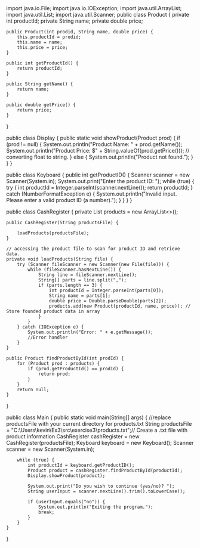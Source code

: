 ## 

import java.io.File;
import java.io.IOException;
import java.util.ArrayList;
import java.util.List;
import java.util.Scanner;
public class Product {
    private int productId;
    private String name;
    private double price;

    public Product(int prodid, String name, double price) {
        this.productId = prodid;
        this.name = name;
        this.price = price;
    }

    public int getProductId() {
        return productId;
    }

    public String getName() {
        return name;
    }

    public double getPrice() {
        return price;
    }
}


public class Display {
    public static void showProduct(Product prod) {
        if (prod != null) {
            System.out.println("Product Name: " + prod.getName());
            System.out.println("Product Price: $" + String.valueOf(prod.getPrice()));
            // converting float to string.
        } else {
            System.out.println("Product not found.");
        }
    }
}


public class Keyboard {
    public int getProductID() {
    Scanner scanner = new Scanner(System.in);
    System.out.print("Enter the product ID: ");
    while (true) {
        try {
            int productId = Integer.parseInt(scanner.nextLine());
            return productId;
        } catch (NumberFormatException e) {
            System.out.println("Invalid input. Please enter a valid product ID (a number).");
        }
    }
}
}

public class CashRegister {
    private List<Product> products = new ArrayList<>();

    public CashRegister(String productsFile) {

        loadProducts(productsFile);
    }

    // accessing the product file to scan for product ID and retrieve data.
    private void loadProducts(String file) {
        try (Scanner fileScanner = new Scanner(new File(file))) {
            while (fileScanner.hasNextLine()) {
                String line = fileScanner.nextLine();
                String[] parts = line.split(",");
                if (parts.length == 3) {
                    int productId = Integer.parseInt(parts[0]);
                    String name = parts[1];
                    double price = Double.parseDouble(parts[2]);
                    products.add(new Product(productId, name, price)); // Store founded product data in array
                }
            }
        } catch (IOException e) {
            System.out.println("Error: " + e.getMessage());
            //Error handler
        }
    }

    public Product findProductById(int prodId) {
        for (Product prod : products) {
            if (prod.getProductId() == prodId) {
                return prod;
            }
        }
        return null;
    }
}

public class Main {
    public static void main(String[] args) {
        //replace productsFile with your current directory for products.txt
        String productsFile = "C:\\Users\\kevin\\Ex3\\src\\exercise3\\products.txt";// Create a .txt file with product information
        CashRegister cashRegister = new CashRegister(productsFile);
        Keyboard keyboard = new Keyboard();
        Scanner scanner = new Scanner(System.in);

        while (true) {
            int productId = keyboard.getProductID();
            Product product = cashRegister.findProductById(productId);
            Display.showProduct(product);

            System.out.print("Do you wish to continue (yes/no)? ");
            String userInput = scanner.nextLine().trim().toLowerCase();

            if (userInput.equals("no")) {
                System.out.println("Exiting the program.");
                break;
            }
        }
    }
}
